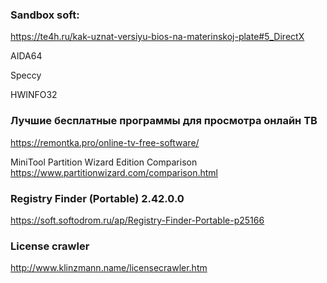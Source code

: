 ### Sandbox soft:
https://te4h.ru/kak-uznat-versiyu-bios-na-materinskoj-plate#5_DirectX

AIDA64

Speccy

HWINFO32

### Лучшие бесплатные программы для просмотра онлайн ТВ
https://remontka.pro/online-tv-free-software/

MiniTool Partition Wizard Edition Comparison
https://www.partitionwizard.com/comparison.html

### Registry Finder (Portable) 2.42.0.0
https://soft.softodrom.ru/ap/Registry-Finder-Portable-p25166

### License crawler
http://www.klinzmann.name/licensecrawler.htm

